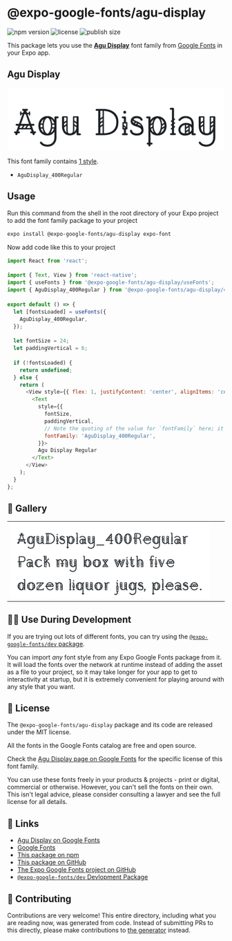 # @expo-google-fonts/agu-display

![npm version](https://flat.badgen.net/npm/v/@expo-google-fonts/agu-display)
![license](https://flat.badgen.net/github/license/expo/google-fonts)
![publish size](https://flat.badgen.net/packagephobia/install/@expo-google-fonts/agu-display)

This package lets you use the [**Agu Display**](https://fonts.google.com/specimen/Agu+Display) font family from [Google Fonts](https://fonts.google.com/) in your Expo app.

## Agu Display

![Agu Display](./font-family.png)

This font family contains [1 style](#-gallery).

- `AguDisplay_400Regular`

## Usage

Run this command from the shell in the root directory of your Expo project to add the font family package to your project
```sh
expo install @expo-google-fonts/agu-display expo-font
```

Now add code like this to your project
```js
import React from 'react';

import { Text, View } from 'react-native';
import { useFonts } from '@expo-google-fonts/agu-display/useFonts';
import { AguDisplay_400Regular } from '@expo-google-fonts/agu-display/400Regular';

export default () => {
  let [fontsLoaded] = useFonts({
    AguDisplay_400Regular,
  });

  let fontSize = 24;
  let paddingVertical = 6;

  if (!fontsLoaded) {
    return undefined;
  } else {
    return (
      <View style={{ flex: 1, justifyContent: 'center', alignItems: 'center' }}>
        <Text
          style={{
            fontSize,
            paddingVertical,
            // Note the quoting of the value for `fontFamily` here; it expects a string!
            fontFamily: 'AguDisplay_400Regular',
          }}>
          Agu Display Regular
        </Text>
      </View>
    );
  }
};

```

## 🔡 Gallery


||||
|-|-|-|
|![AguDisplay_400Regular](.//400Regular/AguDisplay_400Regular.ttf.png)||||


## 👩‍💻 Use During Development

If you are trying out lots of different fonts, you can try using the [`@expo-google-fonts/dev` package](https://github.com/expo/google-fonts/tree/master/font-packages/dev#readme).

You can import *any* font style from any Expo Google Fonts package from it. It will load the fonts
over the network at runtime instead of adding the asset as a file to your project, so it may take longer
for your app to get to interactivity at startup, but it is extremely convenient
for playing around with any style that you want.

## 📖 License

The `@expo-google-fonts/agu-display` package and its code are released under the MIT license.

All the fonts in the Google Fonts catalog are free and open source.

Check the [Agu Display page on Google Fonts](https://fonts.google.com/specimen/Agu+Display) for the specific license of this font family.

You can use these fonts freely in your products & projects - print or digital, commercial or otherwise. However, you can't sell the fonts on their own. This isn't legal advice, please consider consulting a lawyer and see the full license for all details.

## 🔗 Links

- [Agu Display on Google Fonts](https://fonts.google.com/specimen/Agu+Display)
- [Google Fonts](https://fonts.google.com/)
- [This package on npm](https://www.npmjs.com/package/@expo-google-fonts/agu-display)
- [This package on GitHub](https://github.com/expo/google-fonts/tree/master/font-packages/agu-display)
- [The Expo Google Fonts project on GitHub](https://github.com/expo/google-fonts)
- [`@expo-google-fonts/dev` Devlopment Package](https://github.com/expo/google-fonts/tree/master/font-packages/dev)

## 🤝 Contributing

Contributions are very welcome! This entire directory, including what you are reading now, was generated from code. Instead of submitting PRs to this directly, please make contributions to [the generator](https://github.com/expo/google-fonts/tree/master/packages/generator) instead.
